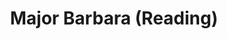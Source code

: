 ---
title: Major Barbara (Reading)
year: 1927
opening_date: 
closing_date: 
layout: productions
image:
image_caption:
image_credit:
playbill:
category:
details:
  Theatre: Theatre Jacksonville
cast:
  Bill Walker: 
    - Burton Barrs
  Charles Lomax: Charles Murchison
  Barbara Undershaft: Edith Pullen
  Jenny Hill: Emily Kennard
  Andrew Undershaft: Howard Humphries
  Snobby Price: J.H. Pratt
  Sarah Undershaft: Louise Twitty
  Mrs. Baines: Margaret Byrne
  Rummy Mitchens: Mrs. R.E. Broward
  Lady Britomart Undershaft: Mrs. William Macklin
  Adolphus Cusins: Philip S. May
  Peter Shirkley: Ted Silber
  Stephen Undershaft: Thomas Shuff
crew:
  Director: Mrs. Thomas L. Snowden
  Stage and Lights: 
    - Anne C. Lalor
    - Birsa Shepard
    - Emma Williams Porter
    - Walter A. Houmer
understudies:
orchestra:
external_links:
---